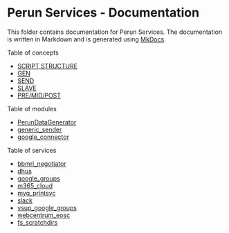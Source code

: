 # Perun Services - Documentation

This folder contains documentation for Perun Services. The documentation is written in Markdown and is generated
using [MkDocs](https://www.mkdocs.org/).

Table of concepts

- [SCRIPT STRUCTURE](concepts/script-structure.md)
- [GEN](concepts/gen.md)
- [SEND](concepts/send.md)
- [SLAVE](concepts/slave.md)
- [PRE/MID/POST](concepts/pre-mid-post.md)

Table of modules

- [PerunDataGenerator](modules/PerunDataGenerator.md)
- [generic_sender](modules/generic_sender.md)
- [google_connector](modules/google_connector.md)

Table of services

- [bbmri_negotiator](services/bbmri_negotiator.md)
- [dhus](services/dhus.md)
- [google_groups](services/google_groups.md)
- [m365_cloud](services/m365_cloud.md)
- [myq_printsvc](services/myq_printsvc.md)
- [slack](services/slack.md)
- [vsup_google_groups](services/vsup_google_groups.md)
- [webcentrum_eosc](services/webcentrum_eosc.md)
- [fs_scratchdirs](services/fs_scratchdirs.md)
